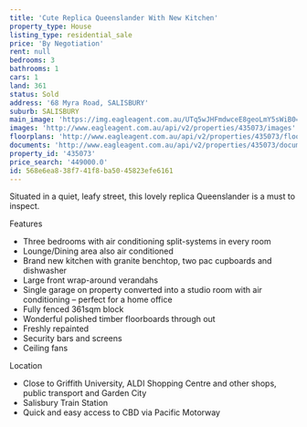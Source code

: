 ```yaml
---
title: 'Cute Replica Queenslander With New Kitchen'
property_type: House
listing_type: residential_sale
price: 'By Negotiation'
rent: null
bedrooms: 3
bathrooms: 1
cars: 1
land: 361
status: Sold
address: '68 Myra Road, SALISBURY'
suburb: SALISBURY
main_image: 'https://img.eagleagent.com.au/UTq5wJHFmdwceE8geoLmY5sWiB0=/1280x854/smart/https://s3-us-west-2.amazonaws.com/eagleagent-orig/images/6820226/107950876-image-M.jpg'
images: 'http://www.eagleagent.com.au/api/v2/properties/435073/images'
floorplans: 'http://www.eagleagent.com.au/api/v2/properties/435073/floorplans'
documents: 'http://www.eagleagent.com.au/api/v2/properties/435073/documents'
property_id: '435073'
price_search: '449000.0'
id: 568e6ea8-38f7-41f8-ba50-45823efe6161
---
```

Situated in a quiet, leafy street, this lovely replica Queenslander is a must to inspect.

Features

*  Three bedrooms with air conditioning split-systems in every room
*  Lounge/Dining area also air conditioned
*  Brand new kitchen with granite benchtop, two pac cupboards and dishwasher
*  Large front wrap-around verandahs
*  Single garage on property converted into a studio room with air conditioning – perfect for a home office
*  Fully fenced 361sqm block
*  Wonderful polished timber floorboards through out
*  Freshly repainted
*  Security bars and screens
*  Ceiling fans

Location
*  Close to Griffith University, ALDI Shopping Centre and other shops, public transport and Garden City
*  Salisbury Train Station
*  Quick and easy access to CBD via Pacific Motorway